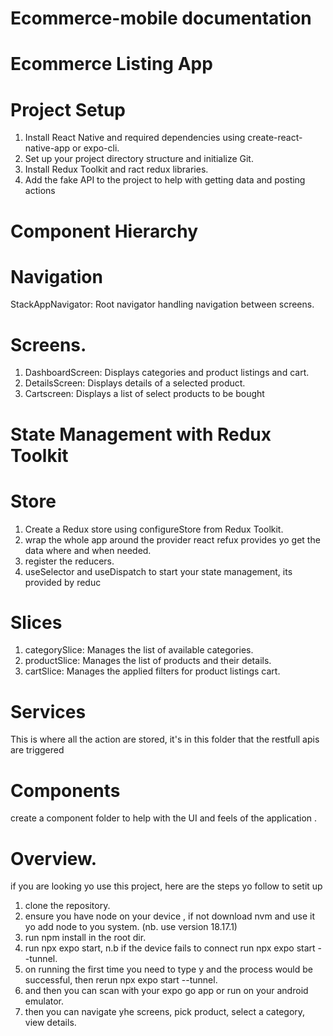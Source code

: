 # Ecommerce-mobile documentation
# Ecommerce Listing App

# Project Setup
1. Install React Native and required dependencies using create-react-native-app or expo-cli.
2. Set up your project directory structure and initialize Git.
3. Install Redux Toolkit and ract redux libraries.
4. Add the fake API to the project to help with getting data and posting actions

# Component Hierarchy

# Navigation 
StackAppNavigator: Root navigator handling navigation between screens.

# Screens.
1. DashboardScreen: Displays categories and product listings and cart.
2. DetailsScreen: Displays details of a selected product.
3. Cartscreen: Displays a list of select products to be bought

# State Management with Redux Toolkit
# Store
1. Create a Redux store using configureStore from Redux Toolkit.
2. wrap the whole app around the provider react refux provides yo get the data where and when needed.
3. register the reducers.
4. useSelector and useDispatch to start your state management, its provided by reduc

# Slices
1. categorySlice: Manages the list of available categories.
2. productSlice: Manages the list of products and their details.
3. cartSlice: Manages the applied filters for product listings cart.

# Services 
This is where all the action are stored, it's in this folder that the restfull apis are triggered 

# Components
create a component folder to help with the UI and feels of the application .

# Overview.
if you are looking yo use this project, here are the steps yo follow to setit up 
1. clone the repository.
2. ensure you have node on your device , if not download nvm and use it yo add node to you system. (nb.  use version 18.17.1)
3. run npm install in the root dir.
4. run npx expo start, n.b if the device fails to connect run npx expo start --tunnel.
5. on running the first time you need to type y and the process would be successful, then rerun npx expo start --tunnel.
6. and then you can scan with your expo go app or run on your android emulator.
7. then you can navigate yhe screens, pick product, select a category, view details.

   
